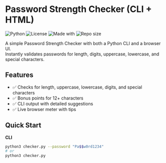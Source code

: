 # Password Strength Checker (CLI + HTML)

![Python](https://img.shields.io/badge/python-3.8%2B-blue.svg)
![License](https://img.shields.io/badge/license-MIT-green.svg)
![Made with](https://img.shields.io/badge/Made%20with-Python%20%26%20HTML-orange.svg)
![Repo size](https://img.shields.io/github/repo-size/TitusGitari/password-strength-checker)

A simple Password Strength Checker with both a Python CLI and a browser UI.  
Instantly validates passwords for length, digits, uppercase, lowercase, and special characters.

## Features
- ✅ Checks for length, uppercase, lowercase, digits, and special characters  
- ✅ Bonus points for 12+ characters  
- ✅ CLI output with detailed suggestions  
- ✅ Live browser meter with tips  

## Quick Start

**CLI**
```bash
python3 checker.py --password "Pa$$w0rd1234"
# or
python3 checker.py
